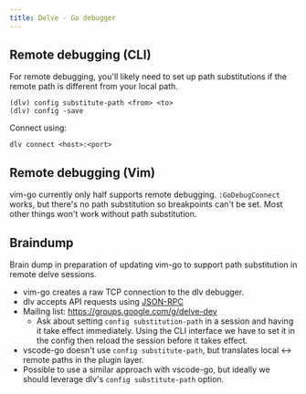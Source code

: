 ```yaml
---
title: Delve - Go debugger
---
```

## Remote debugging (CLI)

For remote debugging, you'll likely need to set up path substitutions if the remote path is different from your local path.

```
(dlv) config substitute-path <from> <to>
(dlv) config -save
```

Connect using:

```
dlv connect <host>:<port>
```

## Remote debugging (Vim)

vim-go currently only half supports remote debugging. `:GoDebugConnect` works, but there's no path substitution so breakpoints can't be set. Most other things won't work without path substitution.

## Braindump

Brain dump in preparation of updating vim-go to support path substitution in remote delve sessions.

- vim-go creates a raw TCP connection to the dlv debugger.
- dlv accepts API requests using [JSON-RPC](https://en.wikipedia.org/wiki/JSON-RPC)
- Mailing list: https://groups.google.com/g/delve-dev
    - Ask about setting `config substitution-path` in a session and having it take effect immediately. Using the CLI interface we have to set it in the config then reload the session before it takes effect.
- vscode-go doesn't use `config substitute-path`, but translates local <-> remote paths in the plugin layer.
- Possible to use a similar approach with vscode-go, but ideally we should leverage dlv's `config substitute-path` option.